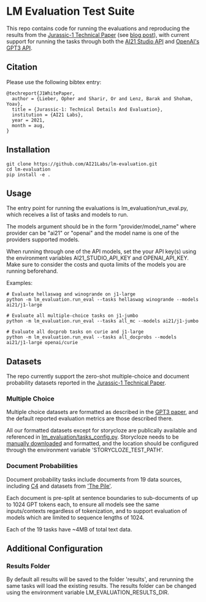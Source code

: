 # LM Evaluation Test Suite
This repo contains code for running the evaluations and reproducing the results from the [Jurassic-1 Technical Paper](https://uploads-ssl.webflow.com/60fd4503684b466578c0d307/61138924626a6981ee09caf6_jurassic_tech_paper.pdf) (see [blog post](https://www.ai21.com/blog/announcing-ai21-studio-and-jurassic-1)), with current support for running the tasks through both the [AI21 Studio API](https://studio.ai21.com/) and [OpenAI's GPT3 API](https://beta.openai.com/).

## Citation
Please use the following bibtex entry:
```
@techreport{J1WhitePaper,
  author = {Lieber, Opher and Sharir, Or and Lenz, Barak and Shoham, Yoav},
  title = {Jurassic-1: Technical Details And Evaluation},
  institution = {AI21 Labs},
  year = 2021,
  month = aug,
}
```

## Installation
```
git clone https://github.com/AI21Labs/lm-evaluation.git
cd lm-evaluation
pip install -e .
```

## Usage
The entry point for running the evaluations is lm_evaluation/run_eval.py, which receives a list of tasks and models to run. 

The models argument should be in the form "provider/model_name" where provider can be "ai21" or "openai" and the model name is one of the providers supported models.

When running through one of the API models, set the your API key(s) using the environment variables AI21_STUDIO_API_KEY and OPENAI_API_KEY. Make sure to consider the costs and quota limits of the models you are running beforehand.

Examples:
```console
# Evaluate hellaswag and winogrande on j1-large
python -m lm_evaluation.run_eval --tasks hellaswag winogrande --models ai21/j1-large

# Evaluate all multiple-choice tasks on j1-jumbo
python -m lm_evaluation.run_eval --tasks all_mc --models ai21/j1-jumbo

# Evaluate all docprob tasks on curie and j1-large
python -m lm_evaluation.run_eval --tasks all_docprobs --models ai21/j1-large openai/curie

```

## Datasets
The repo currently support the zero-shot multiple-choice and document probability datasets reported in the [Jurassic-1 Technical Paper](http://TODO).

### Multiple Choice
Multiple choice datasets are formatted as described in the [GPT3 paper](https://arxiv.org/abs/2005.14165), and the default reported evaluation metrics are those described there.

All our formatted datasets except for storycloze are publically available and referenced in [lm_evaluation/tasks_config.py](lm_evaluation/tasks_config.py). Storycloze needs to be [manually downloaded](https://cs.rochester.edu/nlp/rocstories/) and formatted, and the location should be configured through the environment variable 'STORYCLOZE_TEST_PATH'.

### Document Probabilities
Document probability tasks include documents from 19 data sources, including [C4](https://www.tensorflow.org/datasets/catalog/c4) and datasets from ['The Pile'](https://arxiv.org/abs/2101.00027).

Each document is pre-split at sentence boundaries to sub-documents of up to 1024 GPT tokens each, to ensure all models see the same inputs/contexts regardless of tokenization, and to support evaluation of models which are limited to sequence lengths of 1024.

Each of the 19 tasks have ~4MB of total text data.

## Additional Configuration

### Results Folder
By default all results will be saved to the folder 'results', and rerunning the same tasks will load the existing results. The results folder can be changed using the environment variable LM_EVALUATION_RESULTS_DIR.
